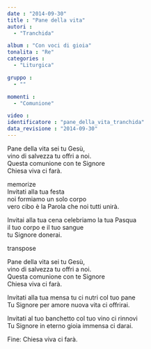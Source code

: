 ```yaml
---
date : "2014-09-30"
title : "Pane della vita"
autori : 
  - "Tranchida"

album : "Con voci di gioia"
tonalita : "Re"
categories : 
  - "Liturgica"

gruppo : 
  - ""

momenti : 
  - "Comunione"

video : 
identificatore : "pane_della_vita_tranchida"
data_revisione : "2014-09-30"
---
```

  
  
  
  
  
  
  
  
  
Pane della vita sei tu Gesù,  
vino di salvezza tu offri a noi.  
Questa comunione con te Signore  
Chiesa viva ci farà.  
  
  
memorize  
Invitati alla tua festa  
noi formiamo un solo corpo  
vero cibo è la Parola che noi tutti unirà.  
  
  
Invitai alla tua cena celebriamo la tua Pasqua  
il tuo corpo e il tuo sangue  
tu Signore donerai.   
  
transpose  
  
Pane della vita sei tu Gesù,  
vino di salvezza tu offri a noi.  
Questa comunione con te Signore  
Chiesa viva ci farà.  
  
  
Invitati alla tua mensa tu ci nutri col tuo pane  
Tu Signore per amore nuova vita ci offrirai.  
  
  
Invitati al tuo banchetto col tuo vino ci rinnovi  
Tu Signore in eterno gioia immensa ci darai.  
  
  
Fine: Chiesa viva ci farà.  
  
